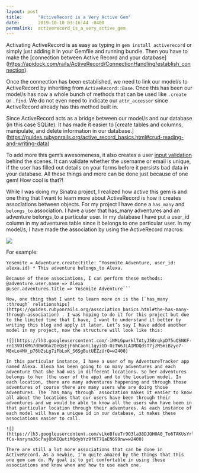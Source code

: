 ```yaml
---
layout: post
title:      "ActiveRecord is a Very Active Gem"
date:       2019-10-10 03:16:44 -0400
permalink:  activerecord_is_a_very_active_gem
---
```


Activating ActiveRecord is as easy as typing in `gem install activerecord` or simply just adding it in your Gemfile and running bundle. Then you have to make the [connection between Active Record and your database] (https://apidock.com/rails/ActiveRecord/ConnectionHandling/establish_connection).

Once the connection has been established, we need to link our model/s to ActiveRecord by inheriting from `ActiveRecord::Base`. Once this has been our model/s has now a whole bunch of methods that can be used like `.create` or `.find`. We do not even need to indicate our `attr_accessor` since ActiveRecord already has this method built in. 

Since ActiveRecord acts as a bridge between our model/s and our database (in this case SQLite). It has made it easier to [create tables and columns, manipulate,  and delete information in our database.] (https://guides.rubyonrails.org/active_record_basics.html#crud-reading-and-writing-data)

To add more this gem’s awesomeness, it also creates a user [input validation](https://guides.rubyonrails.org/active_record_validations.html) behind the scenes. It can validate whether the username or email is unique, if the user has filled out details on your forms before it persists bad data in your database. All these things and more can be done just because of one gem! How cool is that?!

While I was doing my Sinatra project, I realized how active this gem is and one thing that I want to learn more about ActiveRecord is how it creates associations between objects. For my project I have done a `has_many` and `belongs_to` association. I have a user that has_many adventures and an adventure belongs_to a particular user. In my database I have put a user_id column in my adventures table since it belongs to one particular user. In my model/s, I have made the association by using the ActiveRecord macros:

![](https://lh3.googleusercontent.com/4zi6zZ7HOmXE3stqk--Y8wQ0fD2cBYsGz0xLOqZuI5ZgNCOgRZsjf4wU790ipk5l9PGRMdVPvA-0nGNfYbJhoaRQbNrcWHxg4LHsbNt_YGNp96fLZD4iku7edX_cZtd_HlX6H_cSew=w2400)

For example:

```alexa = User.create(name: “Alexa”) *Alexa’s user_id = 1
Yosemite = Adventure.create(title: “Yosemite Adventure, user_id: alexa.id) * This adventure belongs_to Alexa.

Because of these associations, I can perform these methods:
@adventure.user.name => Alexa
@user.adventures.title => Yosemite Adventure```

Now, one thing that I want to learn more on is the [`has_many :through` relationships] (https://guides.rubyonrails.org/association_basics.html#the-has-many-through-association) . I was hoping to do it for this project but due to the limited time that I have, I want to understand it better by writing this blog and apply it later. Let’s say I have added another model in my project, now the structure will look like this:

![](https://lh3.googleusercontent.com/-iNMLGpwrklTAtyJ58rqkpD75uQSNKF-rn13VOIKMG7d0WOGo2DeQsEjF6hCaoYL1gyiGD-OzTW6JLAIMDQdsT7jzM5miBzyo7-M8xLe4MX_p76bZsLg7iFbLoK_S6SgButUEZzUrQ=w2400)

In this particular instance, I have a user of my AdventureTracker app named Alexa. Alexa has been going to so many adventures and each adventure that she had was in different locations. So her adventures belongs to her (the user of the app) and to the Location model. In each location, there are many adventures happening and through those adventures of course there are many users who are doing those adventures. The `has_many through` association makes it easier to know all about the locations that our users have been through their adventures and we would be able to know all the users who have been in that particular location through their adventures. As each instance of each model will have a unique id in our database, it makes these associations easier to call.

![](https://lh3.googleusercontent.com/vLkoBfeeTr9O3la38DJQH0A0_To6TAKUsYrlK7gNQwtWDF9eIFyrd_5iRThGt7yoJkaw95906ABdcOphoDNxdEkPNKJb-fCs-knryna36cPajObKIQutiMQdybYz9fKT7QaEN699nw=w2400)

There are still a lot more associations that can be done in ActiveRecord. As a newbie, I’m quite amazed by the things that this one gem can do. My goal is to get comfortable in using these associations and know when and how to use each one.




